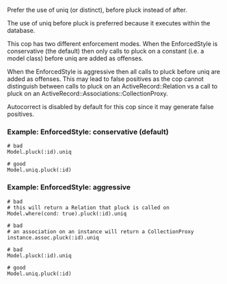 Prefer the use of uniq (or distinct), before pluck instead of after.

The use of uniq before pluck is preferred because it executes within
the database.

This cop has two different enforcement modes. When the EnforcedStyle
is conservative (the default) then only calls to pluck on a constant
(i.e. a model class) before uniq are added as offenses.

When the EnforcedStyle is aggressive then all calls to pluck before
uniq are added as offenses. This may lead to false positives as the cop
cannot distinguish between calls to pluck on an ActiveRecord::Relation
vs a call to pluck on an ActiveRecord::Associations::CollectionProxy.

Autocorrect is disabled by default for this cop since it may generate
false positives.

### Example: EnforcedStyle: conservative (default)
    # bad
    Model.pluck(:id).uniq

    # good
    Model.uniq.pluck(:id)

### Example: EnforcedStyle: aggressive
    # bad
    # this will return a Relation that pluck is called on
    Model.where(cond: true).pluck(:id).uniq

    # bad
    # an association on an instance will return a CollectionProxy
    instance.assoc.pluck(:id).uniq

    # bad
    Model.pluck(:id).uniq

    # good
    Model.uniq.pluck(:id)
